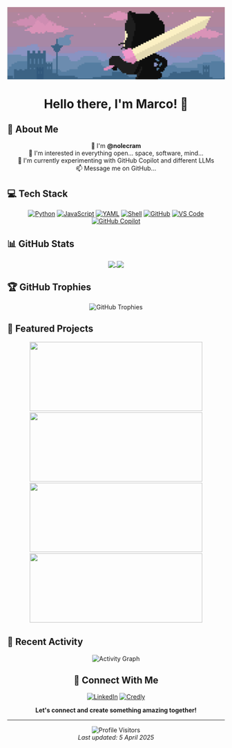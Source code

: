 <div align="center">
  <img align="center" src="https://github.com/nolecram/nolecram/blob/main/Images/1.png" width="780" />
  <h1>Hello there, I'm Marco! 👋</h1>
</div>

## 🧠 About Me

<div align="center">
  
  👋 I'm **@nolecram**  
  👀 I'm interested in everything open... space, software, mind...  
  🌱 I'm currently experimenting with GitHub Copilot and different LLMs  
  📫 Message me on GitHub...
  
</div>

## 💻 Tech Stack

<div align="center">
  
[![Python](https://img.shields.io/badge/-Python-3776AB?style=for-the-badge&logo=Python&logoColor=white)](https://www.python.org/)
[![JavaScript](https://img.shields.io/badge/-JavaScript-F7DF1E?style=for-the-badge&logo=javascript&logoColor=black)](https://developer.mozilla.org/en-US/docs/Web/JavaScript)
[![YAML](https://img.shields.io/badge/-YAML-0A0A0A?style=for-the-badge&logo=yaml)](https://yaml.org/)
[![Shell](https://img.shields.io/badge/-Shell-4EAA25?style=for-the-badge&logo=gnu-bash&logoColor=white)](https://www.gnu.org/software/bash/)
[![GitHub](https://img.shields.io/badge/-GitHub-181717?style=for-the-badge&logo=github)](https://github.com/)
[![VS Code](https://img.shields.io/badge/-VS%20Code-007ACC?style=for-the-badge&logo=visual-studio-code)](https://code.visualstudio.com/)
[![GitHub Copilot](https://img.shields.io/badge/-GitHub%20Copilot-000000?style=for-the-badge&logo=github&logoColor=white)](https://github.com/features/copilot)
  
</div>

## 📊 GitHub Stats

<div align="center">
  <a href="https://github.com/anuraghazra/github-readme-stats">
    <img align="center" src="https://github-readme-stats.vercel.app/api?username=nolecram&rank_icon=github&count_private=true&show_icons=true&theme=tokyonight" />
  </a>
  <a href="https://github.com/anuraghazra/github-readme-stats">
    <img align="center" src="https://github-readme-stats.vercel.app/api/top-langs/?username=nolecram&layout=compact&theme=tokyonight&langs_count=8" width='300'>
  </a>
</div>

## 🏆 GitHub Trophies
<div align="center">
  <img src="https://github-profile-trophy.vercel.app/?username=nolecram&theme=tokyonight&no-frame=true&no-bg=false&margin-w=4&row=1&column=3" alt="GitHub Trophies" />
</div>

## 🌟 Featured Projects

<div align="center">
  <a href="https://github.com/nolecram/fruit-trading-game">
    <img src="https://github-readme-stats.vercel.app/api/pin/?username=nolecram&repo=fruit-trading-game&theme=tokyonight" width="400" height="160" />
  </a>
  <a href="https://github.com/nolecram/Commodore64-">
    <img src="https://github-readme-stats.vercel.app/api/pin/?username=nolecram&repo=Commodore64-&theme=tokyonight" width="400" height="160" />
  </a>
  <a href="https://github.com/nolecram/HelpMeCopilot">
    <img src="https://github-readme-stats.vercel.app/api/pin/?username=nolecram&repo=HelpMeCopilot&theme=tokyonight" width="400" height="160" />
  </a>
  <a href="https://github.com/nolecram/3d-solar-model">
    <img src="https://github-readme-stats.vercel.app/api/pin/?username=nolecram&repo=3d-solar-model&theme=tokyonight" width="400" height="160" />
  </a>
</div>

## 🔄 Recent Activity

<!--START_SECTION:activity-->
<!-- This section will be automatically updated by GitHub Actions -->
<!--END_SECTION:activity-->

<div align="center">
  <img src="https://github-readme-activity-graph.vercel.app/graph?username=nolecram&theme=tokyo-night&hide_border=true" alt="Activity Graph" width="780"/>
</div>

<div align="center">
  
  ## 🔗 Connect With Me
  
  [![LinkedIn](https://img.shields.io/badge/LinkedIn-0077B5?style=for-the-badge&logo=linkedin&logoColor=white)](https://www.linkedin.com/in/marcocelon)
  [![Credly](https://img.shields.io/badge/Credly-FF6B00?style=for-the-badge&logo=credly&logoColor=white)](https://www.credly.com/users/marco-celon.53bc8019)
  
  **Let's connect and create something amazing together!**
  
</div>

---

<div align="center">
  <img src="https://komarev.com/ghpvc/?username=nolecram&label=Profile%20Visitors&color=0e75b6&style=flat-square" alt="Profile Visitors" />
</div>

<div align="center">
  <i>Last updated: 5 April 2025</i>
</div>
